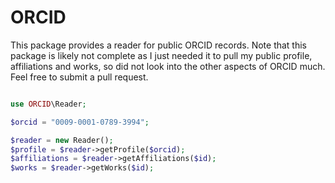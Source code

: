 # ORCID

This package provides a reader for public ORCID records. Note that this package is likely not complete as I just needed it to pull my public profile, affiliations and works, so did not look into the other aspects of ORCID much. Feel free to submit a pull request.

```php

use ORCID\Reader;

$orcid = "0009-0001-0789-3994";

$reader = new Reader();
$profile = $reader->getProfile($orcid);
$affiliations = $reader->getAffiliations($id);
$works = $reader->getWorks($id);

```